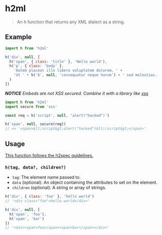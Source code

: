 
# h2ml

> An h function that returns any XML dialect as a string.

## Example

```js
import h from 'h2ml'

h('div', null, [
  h('span', { class: 'title' }, 'Hello world'),
  h('p', { class: 'body' },
    'Autem placeat illo libero voluptatem dolorem. ' +
    'Ut ' + h('b', null, 'consequatur neque harum') + ' sed molestias.'
  )
])
```

_**NOTICE** Embeds are not XSS secured. Combine it with a library like [xss](https://npmjs.com/xss)_

```js
import h from 'h2ml'
import secure from 'xss'

const req = h('script', null, 'alert("hacked")')

h('span', null, secure(req))
// => '<span>&lt;script&gt;alert("hacked")&lt;/script&gt;</span>'
```

## Usage

[This function follows the h2spec guidelines.](https://github.com/hyper2/h2spec)

### `h(tag, data?, children?)`

- `tag`: The element name passed to.
- `data` (optional): An object containing the attributes to set on the element.
- `children` (optional): A string or array of strings.

```js
h('div', { class: 'foo' }, 'hello world')
// '<div class="foo">hello world</div>'

h('div', null, [
  h('span', 'foo'),
  h('span', 'bar')
])
// '<div><span>foo</span><span>bar</span></div>'
```
